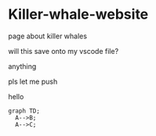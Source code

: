 # Killer-whale-website

page about killer whales

will this save onto my vscode file?

anything

pls let me push

hello

```mermaid
graph TD;
  A-->B;
  A-->C;
```
